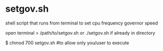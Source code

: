 # setgov.sh
shell script that runs from terminal to set cpu frequency governor speed

open terminal > /path/to/setgov.sh or ./setgov.sh if already in directory

$ chmod 700 setgov.sh      #to allow only you/user to execute  
